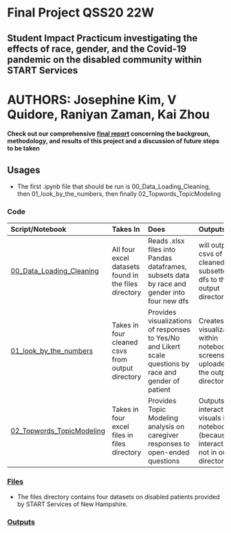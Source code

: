 # Final Project QSS20 22W
## Student Impact Practicum investigating the effects of race, gender, and the Covid-19 pandemic on the disabled community within START Services

# AUTHORS: Josephine Kim, V Quidore, Raniyan Zaman, Kai Zhou

#### Check out our comprehensive [final report](https://github.com/vquidore/final-project-qss20/blob/main/Final_Project___SIP_.pdf) concerning the backgroun, methodology, and results of this project and a discussion of future steps to be taken

## Usages

- The first .ipynb file that should be run is 00_Data_Loading_Cleaning, then 01_look_by_the_numbers, then finally 02_Topwords_TopicModeling

### Code 

|**Script/Notebook**|**Takes In**|**Does**|**Outputs**|
|:------------------|:-----------|:-------|:----------|
|[00_Data_Loading_Cleaning](https://github.com/vquidore/final-project-qss20/blob/main/code/00_Data_Loading_Cleaning.ipynb)|All four excel datasets found in the files directory|Reads .xlsx files into Pandas dataframes, subsets data by race and gender into four new dfs|will output csvs of cleaned, subsetted, dfs to the output directory|
|[01_look_by_the_numbers](https://github.com/vquidore/final-project-qss20/blob/main/code/01_look_by_the_numbers.ipynb)|Takes in four cleaned csvs from output directory|Provides visualizations of responses to Yes/No and Likert scale questions by race and gender of patient|Creates visualizations within notebook w/ screenshots uploaded to the output directory|
|[02_Topwords_TopicModeling](https://github.com/vquidore/final-project-qss20/blob/main/code/02_Topwords_TopicModeling.ipynb)|Takes in four excel files in files directory|Provides Topic Modeling analysis on caregiver responses to open-ended questions|Outputs interactive visuals in notebook (because interactive, not in output directory)|
### [Files](https://github.com/vquidore/final-project-qss20/tree/main/files)

- The files directory contains four datasets on disabled patients provided by START Services of New Hampshire. 


### [Outputs](https://github.com/vquidore/final-project-qss20/tree/main/output)


